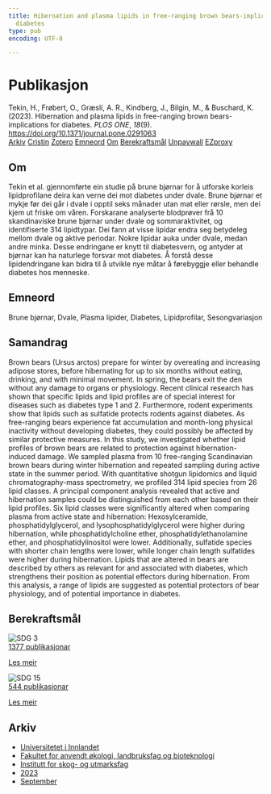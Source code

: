 ```yaml
---
title: Hibernation and plasma lipids in free-ranging brown bears-implications for
  diabetes
type: pub
encoding: UTF-8

---
```

<h1>Publikasjon</h1>
<article id="csl-bib-container-9WVDDYZ5" class="csl-bib-container">
  <div class="csl-bib-body"> <div class="csl-entry">Tekin, H., Frøbert, O., Græsli, A. R., Kindberg, J., Bilgin, M., &#38; Buschard, K. (2023). Hibernation and plasma lipids in free-ranging brown bears-implications for diabetes. <i>PLOS ONE</i>, <i>18</i>(9). <a href="https://doi.org/10.1371/journal.pone.0291063">https://doi.org/10.1371/journal.pone.0291063</a></div> </div>
  <div class="csl-bib-buttons">
    <a href="#taxonomy-article-9WVDDYZ5" alt="archive" class="csl-bib-button">Arkiv</a>
    <a href="https://app.cristin.no/results/show.jsf?id=2175481" alt="Cristin" class="csl-bib-button">Cristin</a>
    <a href="http://zotero.org/groups/5881554/items/9WVDDYZ5" alt="Zotero" class="csl-bib-button">Zotero</a>
    <a href="#keywords-article-9WVDDYZ5" alt="keywords" class="csl-bib-button">Emneord</a>
    <a href="#about-article-9WVDDYZ5" alt="about_pub" class="csl-bib-button">Om</a>
    <a href="#sdg-article-9WVDDYZ5" alt="sdg" class="csl-bib-button">Berekraftsmål</a>
    <a href="https://journals.plos.org/plosone/article/file?id=10.1371/journal.pone.0291063&amp;type=printable" alt="Unpaywall" class="csl-bib-button">Unpaywall</a>
    <a href="https://journals.plos.org/plosone/article/file?id=10.1371/journal.pone.0291063&amp;type=printable" alt="EZproxy" class="csl-bib-button">EZproxy</a>
  </div>
  <div id="csl-bib-meta-container-9WVDDYZ5"></div>
</article>
<div id="csl-bib-meta-9WVDDYZ5" class="csl-bib-meta">
  <article id="about-article-9WVDDYZ5" class="about_pub-article">
    <h1>Om</h1>
    Tekin et al. gjennomførte ein studie på brune bjørnar for å utforske korleis lipidprofilane deira kan verne dei mot diabetes under dvale. Brune bjørnar et mykje før dei går i dvale i opptil seks månader utan mat eller rørsle, men dei kjem ut friske om våren. Forskarane analyserte blodprøver frå 10 skandinaviske brune bjørnar under dvale og sommaraktivitet, og identifiserte 314 lipidtypar. Dei fann at visse lipidar endra seg betydeleg mellom dvale og aktive periodar. Nokre lipidar auka under dvale, medan andre minka. Desse endringane er knytt til diabetesvern, og antyder at bjørnar kan ha naturlege forsvar mot diabetes. Å forstå desse lipidendringane kan bidra til å utvikle nye måtar å førebyggje eller behandle diabetes hos menneske.
  </article>
  <article id="keywords-article-9WVDDYZ5" class="keywords-article">
    <h1>Emneord</h1>
    Brune bjørnar, Dvale, Plasma lipider, Diabetes, Lipidprofilar, Sesongvariasjon
  </article>
  <article id="abstract-article-9WVDDYZ5" class="abstract-article">
    <h1>Samandrag</h1>
    Brown bears (Ursus arctos) prepare for winter by overeating and increasing adipose stores, 
before hibernating for up to six months without eating, drinking, and with minimal movement. 
In spring, the bears exit the den without any damage to organs or physiology. Recent clinical 
research has shown that specific lipids and lipid profiles are of special interest for diseases 
such as diabetes type 1 and 2. Furthermore, rodent experiments show that lipids such as 
sulfatide protects rodents against diabetes. As free-ranging bears experience fat accumulation and month-long physical inactivity without developing diabetes, they could possibly be 
affected by similar protective measures. In this study, we investigated whether lipid profiles 
of brown bears are related to protection against hibernation-induced damage. We sampled 
plasma from 10 free-ranging Scandinavian brown bears during winter hibernation and 
repeated sampling during active state in the summer period. With quantitative shotgun lipidomics and liquid chromatography-mass spectrometry, we profiled 314 lipid species from 
26 lipid classes. A principal component analysis revealed that active and hibernation samples could be distinguished from each other based on their lipid profiles. Six lipid classes 
were significantly altered when comparing plasma from active state and hibernation: Hexosylceramide, phosphatidylglycerol, and lysophosphatidylglycerol were higher during hibernation, while phosphatidylcholine ether, phosphatidylethanolamine ether, and 
phosphatidylinositol were lower. Additionally, sulfatide species with shorter chain lengths 
were lower, while longer chain length sulfatides were higher during hibernation. Lipids that 
are altered in bears are described by others as relevant for and associated with diabetes, 
which strengthens their position as potential effectors during hibernation. From this analysis, 
a range of lipids are suggested as potential protectors of bear physiology, and of potential 
importance in diabetes.
  </article>
  <article id="sdg-article-9WVDDYZ5" class="sdg-article">
    <h1>Berekraftsmål</h1>
    <div class="sdg-container"><div id="sdg3" class="sdg">
        <img src="{{< params subfolder >}}images/sdg/sdg03_nn.png" class="image" alt="SDG 3">
        <div class="sdg-overlay">
          <a href="{{< params subfolder >}}nn/archive/?sdg=3#archive" class="sdg-publication-count"><span>1377</span> publikasjonar</a>
          <p><a href="https://fn.no/om-fn/fns-baerekraftsmaal/god-helse-og-livskvalitet?lang=nno-NO" class="sdg-read-more">Les meir</a></p>
        </div>
      </div> <div id="sdg15" class="sdg">
        <img src="{{< params subfolder >}}images/sdg/sdg15_nn.png" class="image" alt="SDG 15">
        <div class="sdg-overlay">
          <a href="{{< params subfolder >}}nn/archive/?sdg=15#archive" class="sdg-publication-count"><span>544</span> publikasjonar</a>
          <p><a href="https://fn.no/om-fn/fns-baerekraftsmaal/livet-paa-land?lang=nno-NO" class="sdg-read-more">Les meir</a></p>
        </div>
      </div></div>
  </article>
  <article id="taxonomy-article-9WVDDYZ5" class="taxonomy-article">
    <h1>Arkiv</h1>
    <ul>
      <li><a href="{{< params subfolder >}}nn/archive/?key=3DCRN523">Universitetet i Innlandet</a></li>
      <li><a href="{{< params subfolder >}}nn/archive/?key=T77LXH6D">Fakultet for anvendt økologi, landbruksfag og bioteknologi</a></li>
      <li><a href="{{< params subfolder >}}nn/archive/?key=7TRARPE3">Institutt for skog- og utmarksfag</a></li>
      <li><a href="{{< params subfolder >}}nn/archive/?key=WXLLSUEU">2023</a></li>
      <li><a href="{{< params subfolder >}}nn/archive/?key=AGMKHRCB">September</a></li>
    </ul>
  </article>
</div>
